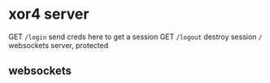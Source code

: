 # xor4 server

GET `/login` send creds here to get a session
GET `/logout` destroy session
`/` websockets server, protected

## websockets

